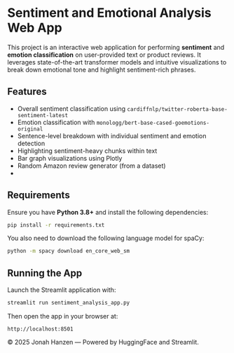 # Sentiment and Emotional Analysis Web App

This project is an interactive web application for performing **sentiment** and **emotion classification** on user-provided text or product reviews. It leverages state-of-the-art transformer models and intuitive visualizations to break down emotional tone and highlight sentiment-rich phrases.

## Features

- Overall sentiment classification using `cardiffnlp/twitter-roberta-base-sentiment-latest`
- Emotion classification with `monologg/bert-base-cased-goemotions-original`
- Sentence-level breakdown with individual sentiment and emotion detection
- Highlighting sentiment-heavy chunks within text
- Bar graph visualizations using Plotly
- Random Amazon review generator (from a dataset)
- 
## Requirements

Ensure you have **Python 3.8+** and install the following dependencies:

```bash
pip install -r requirements.txt
```

You also need to download the following language model for spaCy:

```bash
python -m spacy download en_core_web_sm
```

## Running the App

Launch the Streamlit application with:

```bash
streamlit run sentiment_analysis_app.py
```

Then open the app in your browser at:

```
http://localhost:8501
```

© 2025 Jonah Hanzen — Powered by HuggingFace and Streamlit.
